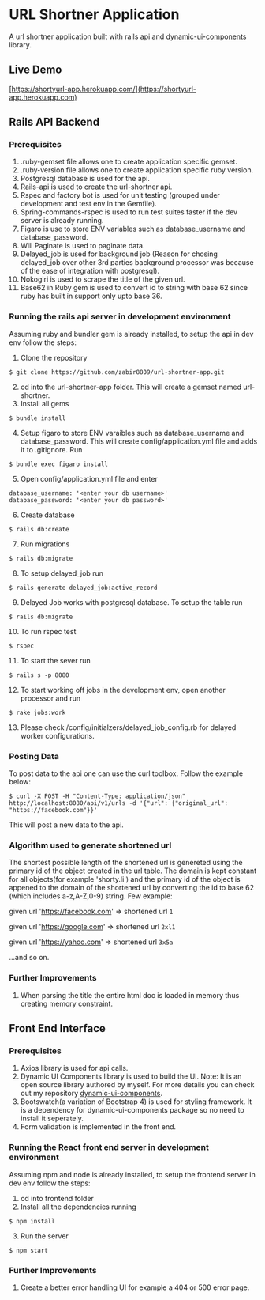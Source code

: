 # URL Shortner Application
A url shortner application built with rails api and [dynamic-ui-components](https://github.com/zabir8809/dynamic-ui-components) library.

## Live Demo 

[https://shortyurl-app.herokuapp.com/](https://shortyurl-app.herokuapp.com)


## Rails API Backend
### Prerequisites
1. .ruby-gemset file allows one to create application specific gemset.
2. .ruby-version file allows one to create application specific ruby version.
3. Postgresql database is used for the api.
4. Rails-api is used to create the url-shortner api.
5. Rspec and factory bot is used for unit testing (grouped under development and test env in the Gemfile).
6. Spring-commands-rspec is used to run test suites faster if the dev server is already running.
7. Figaro is use to store ENV variables such as database_username and database_password.
8. Will Paginate is used to paginate data.
9. Delayed_job is used for background job (Reason for chosing delayed_job over other 3rd parties background processor was because of the ease of integration with postgresql).
10. Nokogiri is used to scrape the title of the given url.
11. Base62 in Ruby gem is used to convert id to string with base 62 since ruby has built in support only upto base 36.

### Running the rails api server in development environment
Assuming ruby and bundler gem is already installed, to setup the api in dev env follow the steps:
1. Clone the repository
```
$ git clone https://github.com/zabir8809/url-shortner-app.git
```
2. cd into the url-shortner-app folder. This will create a gemset named url-shortner.
3. Install all gems 
```
$ bundle install
```
4. Setup figaro to store ENV varaibles such as database_username and database_password. This will create config/application.yml file and adds it to .gitignore. Run
```
$ bundle exec figaro install
```
5. Open config/application.yml file and enter 
```
database_username: '<enter your db username>' 
database_password: '<enter your db password>'
```
6. Create database
```
$ rails db:create
```
7. Run migrations
```
$ rails db:migrate
```
8. To setup delayed_job run
```
$ rails generate delayed_job:active_record
```
9. Delayed Job works with postgresql database. To setup the table run
```
$ rails db:migrate
```
10. To run rspec test
```
$ rspec
```
11. To start the sever run
```
$ rails s -p 8080
```
12. To start working off jobs in the development env, open another processor and run
```
$ rake jobs:work
```
13. Please check /config/initialzers/delayed_job_config.rb for delayed worker configurations.

### Posting Data
To post data to the api one can use the curl toolbox. Follow the example below:
```
$ curl -X POST -H "Content-Type: application/json" http://localhost:8080/api/v1/urls -d '{"url": {"original_url": "https://facebook.com"}}'
```
This will post a new data to the api.

### Algorithm used to generate shortened url
The shortest possible length of the shortened url is genereted using the primary id of the object created in the url table. The domain is kept constant for all objects(for example 'shorty.li') and the primary id of the object is appened to the domain of the shortened url by converting the id to base 62 (which includes a-z,A-Z,0-9) string. Few example:

given url 'https://facebook.com' => shortened url `1` 

given url 'https://google.com' => shortened url `2xl1` 

given url 'https://yahoo.com' => shortened url `3x5a`

...and so on.

###  Further Improvements
1. When parsing the title the entire html doc is loaded in memory thus creating memory constraint.

## Front End Interface
### Prerequisites
1. Axios library is used for api calls.
2. Dynamic UI Components library is used to build the UI. Note: It is an open source library authored by myself. For more details you can check out my repository [dynamic-ui-components](https://github.com/zabir8809/dynamic-ui-components).
3. Bootswatch(a variation of Bootstrap 4) is used for styling framework. It is a dependency for dynamic-ui-components package so no need to install it seperately.
4. Form validation is implemented in the front end.

### Running the React front end server in development environment
Assuming npm and node is already installed, to setup the frontend server in dev env follow the steps:
1. cd into frontend folder
2. Install all the dependencies running
```
$ npm install 
```
3. Run the server
```
$ npm start
```

### Further Improvements
1. Create a better error handling UI for example a 404 or 500 error page.

